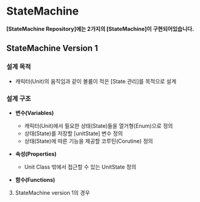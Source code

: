 # StateMachine

**[StateMachine Repository]에는 2가지의 [StateMachine]이 구현되어있습니다.**


## StateMachine Version 1

### 설계 목적

- 캐릭터(Unit)의 움직임과 같이 볼륨이 적은 [State 관리]를 목적으로 설계

### 설계 구조


- **변수(Variables)**
  
  - 캐릭터(Unit)에서 필요한 상태(State)들을 열거형(Enum)으로 정의
  - 상태(State)를 저장할 [unitState] 변수 정의
  - 상태(State)에 따른 기능을 제공할 코루틴(Corutine) 정의

- **속성(Properties)**

  - Unit Class 밖에서 접근할 수 있는 UnitState 정의

- **함수(Functions)**





3. StateMachine version 1의 경우

